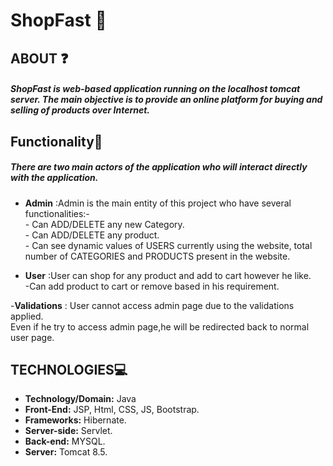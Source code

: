 #  ShopFast 📱


## ABOUT ❓

##### ShopFast is web-based application running on the localhost tomcat server. The main objective is to provide an online platform for buying and selling of products over Internet.

## Functionality👤
##### There are two main actors of the application who will interact directly with the application.

- **Admin** :Admin is the main entity of this project who have several functionalities:-\
            - Can ADD/DELETE any new Category.\
            - Can ADD/DELETE any product.\
            - Can see dynamic values of USERS currently using the website, total number of CATEGORIES and PRODUCTS present in the website.
            
- **User**  :User can shop for any product and add to cart however he like.\
            -Can add product to cart or remove based in his requirement. 
            
-**Validations** : User cannot access admin page due to the validations applied.\
                   Even if he try to access admin page,he will be redirected back to normal user page.     

## TECHNOLOGIES💻

- **Technology/Domain:** Java
- **Front-End:** JSP, Html, CSS, JS, Bootstrap.
- **Frameworks:** Hibernate.
- **Server-side:** Servlet.
- **Back-end:** MYSQL.
- **Server:** Tomcat 8.5.
